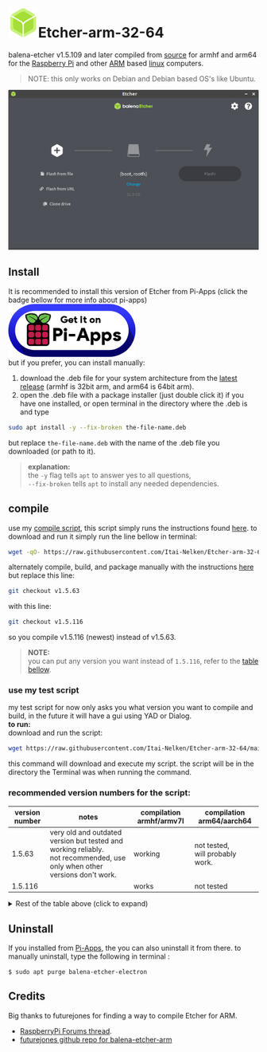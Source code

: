 # <img src="/screenshots/balena-etcher.png" alt="drawing" width="60"/>Etcher-arm-32-64
balena-etcher v1.5.109 and later compiled from [source](https://github.com/balena-io/etcher) for armhf and arm64 for the [Raspberry Pi](https://www.raspberrypi.org) and other [ARM](https://en.wikipedia.org/wiki/ARM_architecture) based [linux](https://en.wikipedia.org/wiki/Linux) computers.
>NOTE: this only works on Debian and Debian based OS's like Ubuntu.

![Etcher on rpi screenshot](/screenshots/etcher.png)


## Install
It is recommended to install this version of Etcher from Pi-Apps (click the badge bellow for more info about pi-apps) <br> 
[![badge](https://github.com/Botspot/pi-apps/blob/master/icons/badge.png?raw=true)](https://github.com/Botspot/pi-apps)  
but if you prefer, you can install manually: 
1) download the .deb file for your system architecture from the [latest release](https://github.com/Itai-Nelken/Etcher-arm-32-64/releases) (armhf is 32bit arm, and arm64 is 64bit arm).
2) open the .deb file with a package installer (just double click it) if you have one installed, or open terminal in the directory where the .deb is and type 
```sh
sudo apt install -y --fix-broken the-file-name.deb
```
but replace `the-file-name.deb` with the name of the .deb file you downloaded (or path to it).
>**explanation:**<br> the `-y` flag tells `apt` to answer yes to all questions,<br> `--fix-broken` tells `apt` to install any needed dependencies.

## compile
use my [compile script](compile-etcher_v1.5.116.sh), this script simply runs the instructions found [here](https://github.com/futurejones/balena-etcher-arm/blob/master/etcher-build/BUILD.md). to download and run it simply run the line bellow in terminal:
```sh
wget -qO- https://raw.githubusercontent.com/Itai-Nelken/Etcher-arm-32-64/main/compile-etcher_v1.5.116.sh | bash
```
alternately compile, build, and package manually with the instructions [here](https://github.com/futurejones/balena-etcher-arm/blob/master/etcher-build/BUILD.md)
but replace this line: 
```sh
git checkout v1.5.63
```
with this line:
```sh
git checkout v1.5.116
```
so you compile v1.5.116 (newest) instead of v1.5.63.
>**NOTE:**<br>you can put any version you want instead of `1.5.116`, refer to the [table bellow](https://github.com/Itai-Nelken/Etcher-arm-32-64#recommended-version-numbers-for-the-script).

### use my test script
my test script for now only asks you what version you want to compile and build, in the future it will have a gui using YAD or Dialog.
<br><b>to run:</b><br>download and run the script:
```bash
wget https://raw.githubusercontent.com/Itai-Nelken/Etcher-arm-32-64/main/test-stuff/compile-etcher.sh; bash compile-etcher.sh
```
this command will download and execute my script. the script will be in the directory the Terminal was when running the command.<br>
### recommended version numbers for the script:
version number | notes | compilation armhf/armv7l | compilation arm64/aarch64 
------------ | ------------- | ------------- | -------------
1.5.63 | very old and outdated version but tested and working reliably.<br>not recommended, use only when other versions don't work. | working | not tested,<br>will probably work.
1.5.116 |  | works | not tested
<details>
<summary>Rest of the table above (click to expand)</summary>
<br>
  
| version number | notes | compilation armhf/armv7l | compilation arm64/aarch64 |
------------ | ------------- | ------------- | ------------- |
1.5.111 | has the newer features. | working | working |
1.5.112 | [changelog](https://github.com/balena-io/etcher/blob/master/CHANGELOG.md#v15112). | working | working |
1.5.113 | newest version | working | working |
1.5.114 |  | works | not tested |
1.5.115 |  | works | not tested |

</details>

## Uninstall
If you installed from [Pi-Apps](https://github.com/Botspot/pi-apps), the you can also uninstall it from there.
to manually uninstall, type the following in terminal :
```sh-session
$ sudo apt purge balena-etcher-electron
```

## Credits
Big thanks to futurejones for finding a way to compile Etcher for ARM.

- [RaspberryPi Forums thread](https://www.raspberrypi.org/forums/viewtopic.php?f=62&t=255205&start=25).
- [futurejones github repo for balena-etcher-arm](https://github.com/futurejones/balena-etcher-arm)
